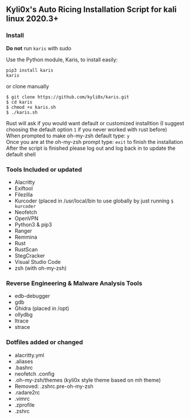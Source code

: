 ## Kyli0x's Auto Ricing Installation Script for kali linux 2020.3+

### Install
<b>Do not</b> run `karis` with sudo

Use the Python module, Karis, to install easily:

```
pip3 install karis
karis
```

or clone manually

```
$ git clone https://github.com/kyli0x/karis.git
$ cd karis
$ chmod +x karis.sh
$ ./karis.sh
```

Rust will ask if you would want default or customized installtion (I suggest choosing the default option `1` if you never worked with rust before)
<br>
When prompted to make oh-my-zsh default type: `y`
<br>
Once you are at the oh-my-zsh prompt type: `exit` to finish the installation
<br>
After the script is finished please log out and log back in to update the default shell

### Tools Included or updated
- Alacritty
- Exiftool
- Filezilla
- Kurcoder (placed in /usr/local/bin to use globally by just running `$ kurcoder`
- Neofetch
- OpenVPN
- Python3 & pip3
- Ranger
- Remmina
- Rust
- RustScan
- StegCracker
- Visual Studio Code
- zsh (with oh-my-zsh)

### Reverse Engineering & Malware Analysis Tools
- edb-debugger
- gdb
- Ghidra (placed in /opt)
- ollydbg
- ltrace
- strace

### Dotfiles added or changed
- alacritty.yml
- .aliases
- .bashrc
- neofetch .config
- .oh-my-zsh/themes (kyli0x style theme based on mh theme)
- Removed: .zshrc.pre-oh-my-zsh
- .radare2rc
- .vimrc
- .zprofile
- .zshrc
